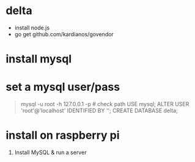 # delta
- install node.js
- go get github.com/kardianos/govendor

# install mysql

# set a mysql user/pass
> mysql -u root -h 127.0.0.1 -p # check path
> USE mysql;
> ALTER USER 'root'@'localhost' IDENTIFIED BY '<PASSWORD>';
> CREATE DATABASE delta;

# install on raspberry pi
1. Install MySQL & run a server
